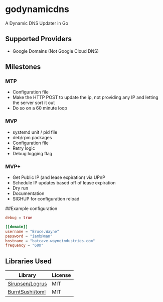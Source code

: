 # godynamicdns
A Dynamic DNS Updater in Go

## Supported Providers
- Google Domains (Not Google Cloud DNS)

## Milestones
### MTP
- Configuration file
- Make the HTTP POST to update the ip, not providing any IP and letting the server sort it out
- Do so on a 60 minute loop

### MVP
- systemd unit / pid file
- deb/rpm packages
- Configuration file
- Retry logic
- Debug logging flag

### MVP+
- Get Public IP (and lease expiration) via UPnP
- Schedule IP updates based off of lease expiration
- Dry run
- Documentation
- SIGHUP for configuration reload


##Example configuration
```toml
debug = true

[[domain]]
username = "Bruce.Wayne"
password = "iamb@man"
hostname = "batcave.wayneindustries.com"
frequency = "60m"
```


## Libraries Used
| Library | License | 
| ------- | ------- |
| [Sirupsen/Logrus](https://github.com/Sirupsen/logrus) | MIT |
| [BurntSushi/toml](https://github.com/BurntSushi/toml) | MIT |


